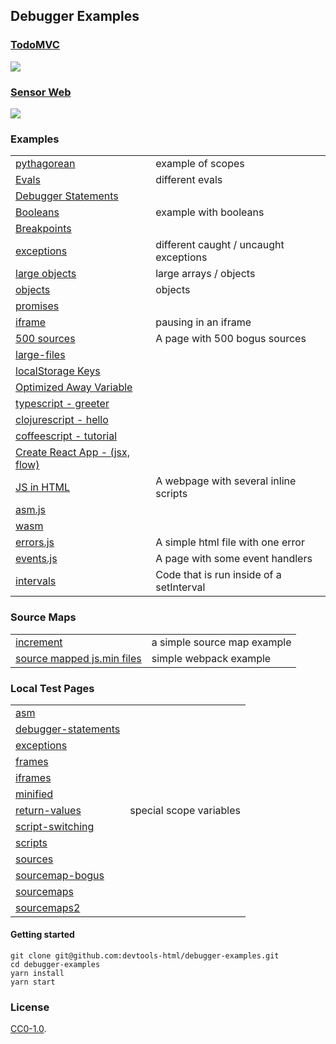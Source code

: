 ## Debugger Examples

### [TodoMVC](./examples/todomvc)
[![][todomvc-screen]](./examples/todomvc)

### [Sensor Web][sensor-url]

[![][sensor-screen]][sensor-url]

### Examples

| | |
| --- | --- |
| [pythagorean](./examples/pythagorean) | example of scopes |
| [Evals](./examples/evals.html) | different evals |
| [Debugger Statements](./examples/debugger-statements.html) | |
| [Booleans](./examples/booleans) | example with booleans |
| [Breakpoints](./examples/breakpoints.html)||
| [exceptions](./examples/exceptions.html) | different caught / uncaught exceptions |
| [large objects](./examples/arrays.html) | large arrays / objects |
| [objects](./examples/objects.html) | objects |
| [promises](./examples/promises.html) | |
| [iframe](./examples/iframe.html) | pausing in an iframe |
| [500 sources](./examples/500-sources.html) | A page with 500 bogus sources |
| [large-files](./examples/large-files.html) | |
| [localStorage Keys](./examples/localstorage-keys.html) | |
| [Optimized Away Variable](./examples/optimized-away.html) | |
| [typescript - greeter](./examples/typescript/greeter) | |
| [clojurescript - hello](./examples/clojurescript/hello.html) | |
| [coffeescript - tutorial](./examples/coffeescript/tutorial) | |
| [Create React App - (jsx, flow)](./examples/my-app/build) | |
| [JS in HTML](./examples/js-in-html.html) | A webpage with several inline scripts |
| [asm.js](./examples/asm.html) | |
| [wasm](./examples/wasm/fib/fib.index.html)||
| [errors.js](./examples/errors.html) | A simple html file with one error |
| [events.js](./examples/events.html) | A page with some event handlers |
| [intervals](./examples/interval.html) | Code that is run inside of a setInterval |

### Source Maps

| | |
| --- | --- |
| [increment](./examples/increment) | a simple source map example |
| [source mapped js.min files](http://wbamberg.github.io/example-websites/source-mapping/index.html) | simple webpack example|

### Local Test Pages

| | |
| --- | --- |
| [asm] | |
| [debugger-statements] | |
| [exceptions] | |
| [frames] | |
| [iframes] | |
| [minified] | |
| [return-values] | special scope variables |
| [script-switching] | |
| [scripts] | |
| [sources] | |
| [sourcemap-bogus] | |
| [sourcemaps] | |
| [sourcemaps2] | |


#### Getting started

```
git clone git@github.com:devtools-html/debugger-examples.git
cd debugger-examples
yarn install
yarn start
```


[todomvc-screen]: https://cloud.githubusercontent.com/assets/254562/22754631/3644ed8a-ee0e-11e6-9ada-17ca36f7e0cf.png
[sensor-screen]: https://cloud.githubusercontent.com/assets/254562/22754691/6f316e70-ee0e-11e6-9136-83238cd3e530.png
[sensor-url]: http://aws-sensorweb-static-site.s3-website-us-west-2.amazonaws.com



[asm]:http://localhost:8000/examples/doc-asm.html
[debugger-statements]:http://localhost:8000/examples/doc-debugger-statements.html
[exceptions]:http://localhost:8000/examples/doc-exceptions.html
[frames]:http://localhost:8000/examples/doc-frames.html
[iframes]:http://localhost:8000/examples/doc-iframes.html
[minified]:http://localhost:8000/examples/doc-minified.html
[return-values]:http://localhost:8000/examples/doc-return-values.html
[script-switching]:http://localhost:8000/examples/doc-script-switching.html
[scripts]:http://localhost:8000/examples/doc-scripts.html
[sourcemap-bogus]:http://localhost:8000/examples/doc-sourcemap-bogus.html
[sourcemaps]:http://localhost:8000/examples/doc-sourcemaps.html
[sourcemaps2]:http://localhost:8000/examples/doc-sourcemaps2.html
[sources]:http://localhost:8000/examples/doc-sources.html

### License

[CC0-1.0](./LICENSE).
